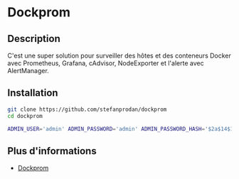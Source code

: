 # Dockprom

## Description

C'est une super solution pour surveiller des hôtes et des conteneurs Docker avec Prometheus, Grafana, cAdvisor, NodeExporter et l'alerte avec AlertManager.

## Installation

```bash
git clone https://github.com/stefanprodan/dockprom
cd dockprom

ADMIN_USER='admin' ADMIN_PASSWORD='admin' ADMIN_PASSWORD_HASH='$2a$14$1l.IozJx7xQRVmlkEQ32OeEEfP5mRxTpbDTCTcXRqn19gXD8YK1pO' docker-compose up -d
```

## Plus d'informations

- [Dockprom](https://github.com/stefanprodan/dockprom)